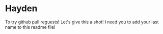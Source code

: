 # Hayden
To try github pull reguests!
Let's give this a shot!
I need you to add your last name to this readme file!
